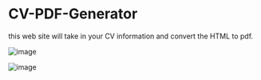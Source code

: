 # CV-PDF-Generator
this web site will take in your CV information and convert the HTML to pdf. 

![image](https://user-images.githubusercontent.com/115403319/226334174-59b3bb8b-197b-4dba-bec0-d851393c9276.png)


![image](https://user-images.githubusercontent.com/115403319/226334288-83e8d2b8-b759-4e05-a57d-67fa35680168.png)

